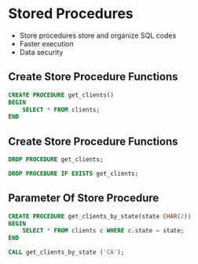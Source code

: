 # Stored Procedures

- Store procedures store and organize SQL codes
- Faster execution
- Data security

## Create Store Procedure Functions

```sql
CREATE PROCEDURE get_clients()
BEGIN
	SELECT * FROM clients;
END
```

## Create Store Procedure Functions

```sql
DROP PROCEDURE get_clients;
```

```sql
DROP PROCEDURE IF EXISTS get_clients;
```

## Parameter Of Store Procedure

```sql
CREATE PROCEDURE get_clients_by_state(state CHAR(2))
BEGIN
	SELECT * FROM clients c WHERE c.state = state;
END
```

```sql
CALL get_clients_by_state ('CA');
```
